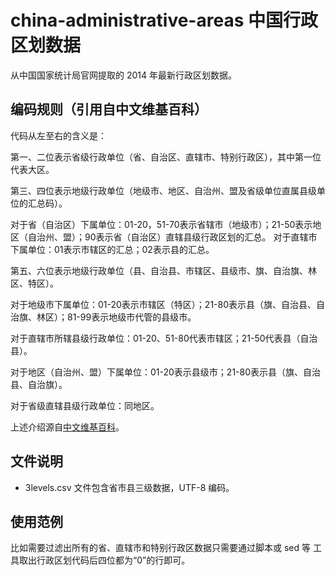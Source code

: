 # china-administrative-areas 中国行政区划数据

从中国国家统计局官网提取的 2014 年最新行政区划数据。

## 编码规则（引用自中文维基百科）

代码从左至右的含义是：

第一、二位表示省级行政单位（省、自治区、直辖市、特别行政区），其中第一位代表大区。

第三、四位表示地级行政单位（地级市、地区、自治州、盟及省级单位直属县级单位的汇总码）。

对于省（自治区）下属单位：01-20，51-70表示省辖市（地级市）；21-50表示地区（自治州、盟）；90表示省（自治区）直辖县级行政区划的汇总。
对于直辖市下属单位：01表示市辖区的汇总；02表示县的汇总。

第五、六位表示地级行政单位（县、自治县、市辖区、县级市、旗、自治旗、林区、特区）。

对于地级市下属单位：01-20表示市辖区（特区）；21-80表示县（旗、自治县、自治旗、林区）；81-99表示地级市代管的县级市。

对于直辖市所辖县级行政单位：01-20、51-80代表市辖区；21-50代表县（自治县）。

对于地区（自治州、盟）下属单位：01-20表示县级市；21-80表示县（旗、自治县、自治旗）。

对于省级直辖县级行政单位：同地区。

上述介绍源自[中文维基百科](https://zh.wikipedia.org/wiki/%E4%B8%AD%E5%8D%8E%E4%BA%BA%E6%B0%91%E5%85%B1%E5%92%8C%E5%9B%BD%E8%A1%8C%E6%94%BF%E5%8C%BA%E5%88%92%E4%BB%A3%E7%A0%81)。

## 文件说明

* 3levels.csv 文件包含省市县三级数据，UTF-8 编码。

## 使用范例

比如需要过滤出所有的省、直辖市和特别行政区数据只需要通过脚本或 sed 等
工具取出行政区划代码后四位都为“0”的行即可。
